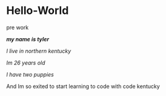 # Hello-World
pre work 

***my name is tyler***

_I live in northern kentucky_ 

_Im 26 years old_ 

_I have two puppies_ 

And Im so exited to start learning to code with code kentucky 
